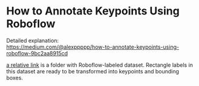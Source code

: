# How to Annotate Keypoints Using Roboflow

Detailed explanation:  
https://medium.com/@alexppppp/how-to-annotate-keypoints-using-roboflow-9bc2aa8915cd  

[a relative link](Glue%20Tubes%20Keypoints%20Project.v1-version-1.yolov5pytorch) is a folder with Roboflow-labeled dataset. Rectangle labels in this dataset are ready to be transformed into keypoints and bounding boxes.
